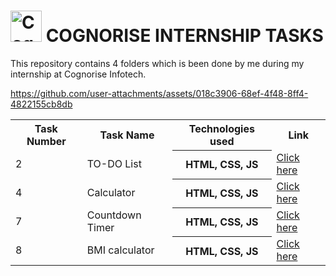 # <img src="https://github.com/user-attachments/assets/018c3906-68ef-4f48-8ff4-4822155cb8db" alt="Cognorise Infotech logo" height=50px></img> COGNORISE INTERNSHIP TASKS

This repository contains 4 folders which is been done by me during my internship at Cognorise Infotech.

https://github.com/user-attachments/assets/018c3906-68ef-4f48-8ff4-4822155cb8db


<table>
  <tr>
    <th>Task Number</th>
    <th>Task Name</th>
    <th>Technologies used</th>
    <th>Link</th>
  </tr>
  <tr>
    <td>2</td>
    <td>TO-DO List</td>
    <th>HTML, CSS, JS</td>
    <td><a href="https://github.com/yokeshkumarn/Cognorise-Infotech-Web-Development/tree/main/To-do-List">Click here</a></td>
  </tr>

  <tr>
    <td>4</td>
    <td>Calculator</td>
    <th>HTML, CSS, JS</td>
    <td><a href="https://github.com/yokeshkumarn/Cognorise-Infotech-Web-Development/tree/main/Calculator">Click here</a></td>
  </tr>

  <tr>
    <td>7</td>
    <td>Countdown Timer</td>
    <th>HTML, CSS, JS</td>
    <td><a href="https://github.com/yokeshkumarn/Cognorise-Infotech-Web-Development/tree/main/Countdown%20Timer">Click here</a></td>
  </tr>

  <tr>
    <td>8</td>
    <td>BMI calculator</td>
    <th>HTML, CSS, JS</td>
    <td><a href="https://github.com/yokeshkumarn/Cognorise-Infotech-Web-Development/tree/main/BMI%20Calculator">Click here</a></td>
  </tr>
  
</table>

